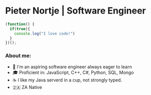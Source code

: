 # **Pieter Nortje | Software Engineer**

```js
(function() {
  if(true){
    console.log("I love code!")
  }
})();

```

### About me:

- 🚀 I'm an aspiring software engineer always eager to learn
- 🎓 Proficient in: JavaScript, C++, C#, Python, SQL, Mongo  
- ☕ I like my Java serverd in a cup, not strongly typed.
- 🇿🇦 ZA Native



